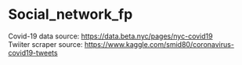 # Social_network_fp

Covid-19 data source: https://data.beta.nyc/pages/nyc-covid19  
Twiiter scraper source: https://www.kaggle.com/smid80/coronavirus-covid19-tweets
